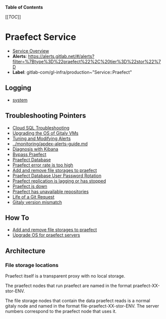 <!-- MARKER: do not edit this section directly. Edit services/service-catalog.yml then run scripts/generate-docs -->

**Table of Contents**

[[_TOC_]]

# Praefect Service

* [Service Overview](https://dashboards.gitlab.net/d/praefect-main/praefect-overview)
* **Alerts**: <https://alerts.gitlab.net/#/alerts?filter=%7Btype%3D%22praefect%22%2C%20tier%3D%22stor%22%7D>
* **Label**: gitlab-com/gl-infra/production~"Service::Praefect"

## Logging

* [system](https://log.gprd.gitlab.net/goto/769b1e96dc189470332cd7005dd6f878)

## Troubleshooting Pointers

* [Cloud SQL Troubleshooting](../cloud-sql/cloud-sql.md)
* [Upgrading the OS of Gitaly VMs](../gitaly/gitaly-os-upgrade.md)
* [Tuning and Modifying Alerts](../monitoring/alert_tuning.md)
* [../monitoring/apdex-alerts-guide.md](../monitoring/apdex-alerts-guide.md)
* [Diagnosis with Kibana](../onboarding/kibana-diagnosis.md)
* [Bypass Praefect](praefect-bypass.md)
* [Praefect Database](praefect-database.md)
* [Praefect error rate is too high](praefect-error-rate.md)
* [Add and remove file storages to praefect](praefect-file-storages.md)
* [Praefect Database User Password Rotation](praefect-password-rotation.md)
* [Praefect replication is lagging or has stopped](praefect-replication.md)
* [Praefect is down](praefect-startup.md)
* [Praefect has unavailable repositories](praefect-unavailable-repo.md)
* [Life of a Git Request](../tutorials/overview_life_of_a_git_request.md)
* [Gitaly version mismatch](../version/gitaly-version-mismatch.md)
<!-- END_MARKER -->

## How To

* [Add and remove file storages to praefect](praefect-file-storages.md)
* [Upgrade OS for praefect servers](https://gitlab.com/gitlab-com/gl-infra/ansible-workloads/praefect-ansible-scripts/-/blob/main/playbooks/praefect-os-upgrade/README.md#change-management-plan)

<!-- ## Summary -->

## Architecture

### File storage locations

Praefect itself is a transparent proxy with no local storage.

The praefect nodes that run praefect are named in the format praefect-XX-stor-ENV.

The file storage nodes that contain the data praefect reads is a normal gitaly node
and named in the format file-praefect-XX-stor-ENV. The server numbers correspond to the praefect node that uses it.

<!-- ## Performance -->

<!-- ## Scalability -->

<!-- ## Availability -->

<!-- ## Durability -->

<!-- ## Security/Compliance -->

<!-- ## Monitoring/Alerting -->

<!-- ## Links to further Documentation -->
